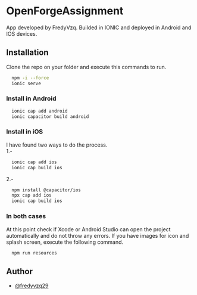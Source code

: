 
# OpenForgeAssignment

App developed by FredyVzq. Builded in IONIC and deployed in Android and IOS devices.

## Installation

Clone the repo on your folder and execute this commands to run.

```bash
  npm -i --force
  ionic serve
```

### Install in Android
```bash
  ionic cap add android
  ionic capacitor build android 
```


### Install in iOS

I have found two ways to do the process.  
1.-
  ```bash
    ionic cap add ios
    ionic cap build ios
  ```
2.-
  ```bash
    npm install @capacitor/ios
    npx cap add ios
    ionic cap build ios
  ```
### In both cases
At this point check if Xcode or Android Studio can open the project automatically and do not throw any errors.
If you have images for icon and splash screen, execute the following command.

```bash
  npm run resources
```
## Author

- [@fredyvzq29](https://www.github.com/FredyVzq29)

